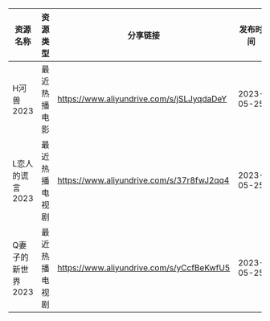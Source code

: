 | 资源名称        | 资源类型    | 分享链接                                      | 发布时间       |
| ----------- | ------- | ----------------------------------------- | ---------- |
| H河兽2023     | 最近热播电影  | https://www.aliyundrive.com/s/jSLJyqdaDeY | 2023-05-25 |
| L恋人的谎言2023  | 最近热播电视剧 | https://www.aliyundrive.com/s/37r8fwJ2qq4 | 2023-05-25 |
| Q妻子的新世界2023 | 最近热播电视剧 | https://www.aliyundrive.com/s/yCcfBeKwfU5 | 2023-05-25 |
